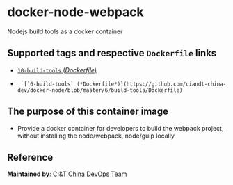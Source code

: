 # docker-node-webpack
Nodejs build tools as a docker container

## Supported tags and respective `Dockerfile` links
-	[`10-build-tools` (*Dockerfile*)](https://github.com/ciandt-china-dev/docker-node/blob/master/10/build-tools/Dockerfile)
-       [`6-build-tools` (*Dockerfile*)](https://github.com/ciandt-china-dev/docker-node/blob/master/6/build-tools/Dockerfile)

## The purpose of this container image

- Provide a docker container for developers to build the webpack project, without installing the node/webpack, node/gulp locally

## Reference
**Maintained by**:
[CI&T China DevOps Team](https://www.ciandt.com.cn)
